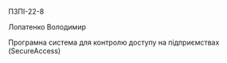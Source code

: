 ПЗПІ-22-8

Лопатенко Володимир

Програмна система для контролю доступу на підприємствах (SecureAccess)
